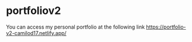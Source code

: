 # portfoliov2

You can access my personal portfolio at the following link
https://portfolio-v2-camilod17.netlify.app/

